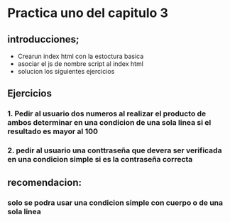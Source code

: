 # Practica uno del capitulo 3
## introducciones;
- Crearun index html con la estoctura basica
- asociar el js de nombre script al index html
- solucion los siguientes ejercicios
## Ejercicios
### 1. Pedir al usuario dos numeros al realizar el producto de ambos determinar en una condicion de una sola linea si el resultado es mayor al 100
### 2. pedir al usuario una conttraseña que devera ser verificada en una condicion simple si es la contraseña correcta
## recomendacion:
### solo se podra usar una condicion simple con cuerpo o de una sola linea 